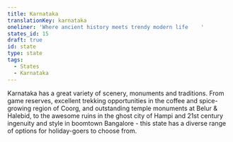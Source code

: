 ```yaml
---
title: Karnataka
translationKey: karnataka
oneliner: 'Where ancient history meets trendy modern life    '
states_id: 15
draft: true
id: state
type: state
tags:
  - States
  - Karnataka
---
```

Karnataka has a great variety of scenery, monuments and traditions.     From game reserves, excellent trekking opportunities in the coffee and spice-growing region of Coorg, and outstanding temple monuments at Belur & Halebid, to the awesome ruins in the ghost city of Hampi and 21st century ingenuity and style in boomtown Bangalore - this state has a diverse range of options for holiday-goers to choose from.